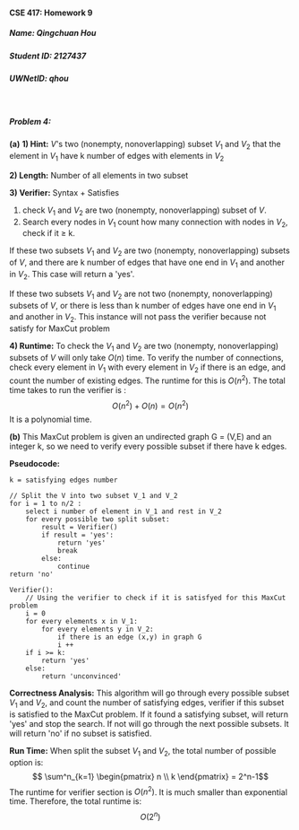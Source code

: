 #### CSE 417: Homework 9
##### Name: Qingchuan Hou
##### Student ID: 2127437
##### UWNetID: qhou

</br>

##### Problem 4:

**(a)**
**1) Hint:** $V$'s two (nonempty, nonoverlapping) subset $V_1$ and $V_2$ that the element in $V_1$ have k number of edges with elements in $V_2$

**2) Length:** Number of all elements in two subset

**3) Verifier:** Syntax + Satisfies
1. check $V_1$ and $V_2$ are two (nonempty, nonoverlapping) subset of $V$. 
2. Search every nodes in $V_1$ count how many connection with nodes in $V_2$, check if it ≥ k.

If these two subsets $V_1$ and $V_2$ are two (nonempty, nonoverlapping) subsets of $V$, and there are k number of edges that have one end in $V_1$ and another in $V_2$. This case will return a 'yes'.

If these two subsets $V_1$ and $V_2$ are not two (nonempty, nonoverlapping) subsets of $V$, or there is less than k number of edges have one end in $V_1$ and another in $V_2$. This instance will not pass the verifier because not satisfy for MaxCut problem

**4) Runtime:**
To check the $V_1$ and $V_2$ are two (nonempty, nonoverlapping) subsets of $V$ will only take $O(n)$ time. To verify the number of connections, check every element in $V_1$ with every element in $V_2$ if there is an edge, and count the number of existing edges. The runtime for this is $O(n^2)$. The total time takes to run the verifier is :
$$O(n^2) + O(n) = O(n^2)$$
It is a polynomial time.



**(b)**
This MaxCut problem is given an undirected graph G = (V,E) and an integer k, so we need to verify every possible subset if there have k edges.

**Pseudocode:**

    k = satisfying edges number 

    // Split the V into two subset V_1 and V_2
    for i = 1 to n/2 :
        select i number of element in V_1 and rest in V_2
        for every possible two split subset:
            result = Verifier()
            if result = 'yes':
                return 'yes'
                break
            else:
                continue
    return 'no'

    Verifier():
        // Using the verifier to check if it is satisfyed for this MaxCut problem
        i = 0
        for every elements x in V_1:
            for every elements y in V_2:
                if there is an edge (x,y) in graph G
                i ++
        if i >= k:
            return 'yes'
        else:
            return 'unconvinced'

**Correctness Analysis:** 
This algorithm will go through every possible subset $V_1$ and $V_2$, and count the number of satisfying edges, verifier if this subset is satisfied to the MaxCut problem. If it found a satisfying subset, will return 'yes' and stop the search. If not will go through the next possible subsets. It will return 'no' if no subset is satisfied.

**Run Time:**
When split the subset $V_1$ and $V_2$, the total number of possible option is:
$$ \sum^n_{k=1} \begin{pmatrix} n \\ k \end{pmatrix} = 2^n-1$$
The runtime for verifier section is $O(n^2)$. It is much smaller than exponential time. Therefore, the total runtime is:
$$O(2^n)$$